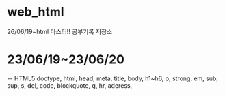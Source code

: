 # web_html
26/06/19~html 마스터!! 공부기록 저장소

# 23/06/19~23/06/20
--
HTML5 doctype, html, head, meta, title, body,
h1~h6, p, strong, em, sub, sup, s, del, code,
blockquote, q, hr, aderess, 
